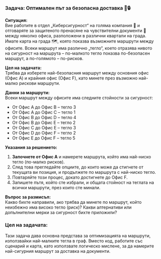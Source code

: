 ### Задача: Оптимален път за безопасна доставка 🚚🔒

**Ситуация:**  
Вие работите в отдел „Киберсигурност“ на голяма компания 🏢 и отговаряте за защитеното пренасяне на чувствителни документи 📄 между няколко офиса, разположени в различни квартали на града. Имате карта на града 🗺️, която показва възможните маршрути между офисите. Всеки маршрут има различно „тегло“, което отразява нивото на сигурност на маршрута – по-малкото тегло показва по-безопасен маршрут, а по-голямото – по-рисков.

**Цел на задачата:**  
Трябва да изберете най-безопасния маршрут между основния офис (Офис А) и крайния офис (Офис F), като минете през възможно най-малко рискови маршрути.

**Данни за маршрути:**  
Всеки маршрут между офисите има следните стойности за сигурност:

- От Офис А до Офис B – тегло 3
- От Офис А до Офис C – тегло 1
- От Офис B до Офис D – тегло 4
- От Офис B до Офис E – тегло 2
- От Офис C до Офис E – тегло 3
- От Офис D до Офис F – тегло 2
- От Офис E до Офис F – тегло 5

**Указания за решението:**

1. **Започнете от Офис А** и намерете маршрута, който има най-ниско тегло (по-малко рисков).
2. След това прегледайте опциите, до които може да стигнете от текущата ви позиция, и продължете по маршрута с най-ниско тегло.
3. Повтаряйте този процес, докато достигнете до Офис F.
4. Запишете пътя, който сте избрали, и общата стойност на теглата на всички маршрути, през които сте минали.

**Въпрос за размисъл:**  
Какво бихте направили, ако трябва да минете по маршрут, който неизбежно има високо тегло (риск)? Какви алтернативи или допълнителни мерки за сигурност бихте приложили?

### Цел на задачата:
Тази задача дава основна представа за оптимизацията на маршрути, използвайки най-малките тегла в граф. Вместо код, работите със сценарий и карта, като използвате логическо мислене, за да намерите най-сигурния маршрут за доставка на документи.
